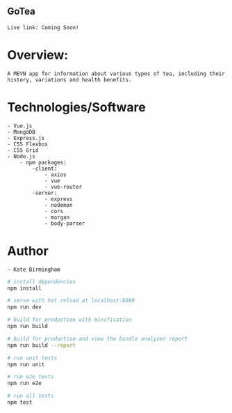 ## GoTea

    Live link: Coming Soon!

# Overview:

    A MEVN app for information about various types of tea, including their history, variations and health benefits.

# Technologies/Software

    - Vue.js
    - MongoDB
    - Express.js
    - CSS Flexbox
    - CSS Grid
    - Node.js
        - npm packages:
            -client:
                - axios
                - vue
                - vue-router
            -server:
                - express
                - nodemon
                - cors
                - morgan
                - body-parser

# Author
    - Kate Birmingham

``` bash
# install dependencies
npm install

# serve with hot reload at localhost:8080
npm run dev

# build for production with minification
npm run build

# build for production and view the bundle analyzer report
npm run build --report

# run unit tests
npm run unit

# run e2e tests
npm run e2e

# run all tests
npm test
```